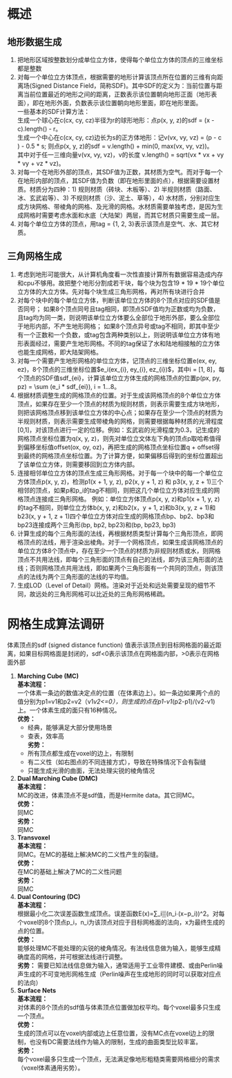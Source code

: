 # 概述 
## 地形数据生成
1. 把地形区域按整数划分成单位立方体，使得每个单位立方体的顶点的三维坐标都是整数
2. 对每一个单位立方体顶点，根据需要的地形计算该顶点所在位置的三维有向距离场(Signed Distance Field，简称SDF)。其中SDF的定义为：当前位置与距离当前位置最近的地形之间的距离，正数表示该位置朝向地形正面（地形表面），即在地形外面，负数表示该位置朝向地形里面，即在地形里面。  
一些基本的SDF计算方法：  
生成一个球心在c(cx, cy, cz)半径为r的球形地形：点p(x, y, z)的sdf = (x - c).length() - r。  
生成一个中心在c(cx, cy, cz)边长为s的正方体地形：记v(vx, vy, vz) = (p - c ) - 0.5 * s; 则点p(x, y, z)的sdf = v.length() + min(0, max(vx, vy, vz))。  
其中对于任一三维向量v(vx, vy, vz)，v的长度 v.length() = sqrt(vx * vx + vy * vy + vz * vz)。
3. 对每一个在地形外部的顶点，其SDF值为正数，其材质为空气。而对于每一个在地形内部的顶点，其SDF值为负数（即在地形里面的点），根据需要设置材质。材质分为四种：1) 规则材质（砖块、木板等）、2) 半规则材质（路面、冰、玄武岩等）、3) 不规则材质（沙、泥土、草等），4) 水材质，分别对应生成方块网格、带棱角的网格、及光滑的网格。水材质需要单独考虑，是因为生成网格时需要考虑水面和水底（大陆架）两层，而其它材质只需要生成一层。
4. 对每个单位立方体的顶点，用tag = {1, 2, 3}表示该顶点是空气、水、其它材质。
## 三角网格生成
1. 考虑到地形可能很大，从计算机角度看一次性直接计算所有数据容易造成内存和cpu不够用。故把整个地形分割成若干块，每个块为包含19 * 19 * 19个单位立方体的大立方体。先对每个块生成三角形网格，再对所有块进行合并 
2. 对每个块中的每个单位立方体，判断该单位立方体的8个顶点对应的SDF值是否同号；
如果8个顶点同号且tag相同，即顶点SDF值均为正数或均为负数，且tag均为同一类，则说明该单位立方体要么全部位于地形外部，要么全部位于地形内部，不产生地形网格；
如果8个顶点异号或tag不相同，即其中至少有一个正数和一个负数，或tag包含两种类别以上，则说明该单位立方体有地形表面经过，需要产生地形网格。不同的tag保证了水和陆地相接触的立方体也能生成网格，即大陆架网格。
3. 对每一个需要产生地形网格的单位立方体，记顶点的三维坐标位置e(ex, ey, ez)，8个顶点的三维坐标位置$e_i(ex_\{i}, ey_\{i}, ez_\{i})$，其中i = [1, 8]，每个顶点的SDF值sdf_\{ei}，计算该单位立方体生成的网格顶点的位置p(px, py, pz) = \sum (e_i * sdf_\{ei}), i = 1...8。
4. 根据材质调整生成的网格顶点的位置。对于生成该网格顶点的8个单位立方体顶点，如果存在至少一个顶点的材质为规则材质，则表示需要生成方块地形，则把该网格顶点移到该单位立方体的中心点；如果存在至少一个顶点的材质为半规则材质，则表示需要生成带棱角的网格，则需要根据每种材质的光滑程度[0,1]，对该顶点进行一定的位移。例如：玄武岩的光滑程度为0.3，记生成的网格顶点坐标位置为q(x, y, z)，则先对单位立文体左下角的顶点p取哈希值得到偏移坐标值offset(ox, oy, oz)，再把生成的网格顶点坐标位置q + offset得到最终的网格顶点坐标位置。为了计算方便，如果偏移后得到的坐标位置超出了该单位立方体，则需要移回到立方体内部。
4. 连接相邻单位立方体的顶点生成三角形网格。对于每一个块中的每一个单位立方体顶点p(x, y, z)，检测p1(x + 1, y, z), p2(x, y + 1, z) 和 p3(x, y, z + 1)三个相邻的顶点，如果p和p_i的tag不相同，则把这几个单位立方体对应生成的网格顶点连接成三角形网格。
例如：单位立方体顶点p(x, y, z)和p1(x + 1, y, z)的tag不相同，则单位立方体b(x, y, z)和b2(x，y + 1, z)和b3(x, y, z + 1)和b23(x, y + 1, z + 1)四个单位立方体对应生成的网格顶点bp、bp2、bp3和bp23连接成两个三角形(bp, bp2, bp23)和(bp, bp23, bp3)
5. 计算生成的每个三角形面的法线，再根据材质类型计算每个三角形顶点，即网格顶点的法线，用于渲染出棱角。对于一个网格顶点，如果生成该网格顶点的单位立方体8个顶点中，存在至少一个顶点的材质为非规则材质或水，则网格顶点不共用法线，即每个三角形面的顶点有自己的法线，即为该三角形面的法线；否则网格顶点共用法线，即如果两个三角形面有一个共同的顶点，则该顶点的法线为两个三角形面的法线的平均值。
6. 生成LOD（Level of Detail）网格。渲染对于近处和远处需要呈现的细节不同，故远处的三角形网格可以比近处的三角形网格稀疏。

# 网格生成算法调研  
体素顶点的sdf (signed distance function) 值表示该顶点到目标网格面的最近距离，如果目标网格面是封闭的，sdf<0表示该顶点在网格面内部，>0表示在网格面外部

1. **Marching Cube (MC)**  
	**基本流程：**  
	一个体素一条边的数值决定点的位置（在体素边上）。如一条边如果两个点的值分别为p1=v1和p2=v2（v1*v2<=0），则生成的点在p1-v1*(p2-p1)/(v2-v1)上。一个体素生成的面只有16种情况。  
	**优势：**  
	* 经典，能够满足大部分使用场景
	* 查表，效率高  
	**劣势：**
	* 所有顶点都生成在voxel的边上，有限制
	* 有二义性（如右图点的不同连接方式），导致在特殊情况下会有裂缝
	* 只能生成光滑的曲面，无法处理尖锐的棱角情况  
1. **Dual Marching Cube (DMC)**  
	**基本流程：**  
	MC的改进，体素顶点不是sdf值，而是Hermite data。其它同MC。  
	**优势：**  
	同MC  
	**劣势：**  
	同MC  
1. **Transvoxel**  
	**基本流程：**  
	同MC。在MC的基础上解决MC的二义性产生的裂缝。  
	**优势：**  
	在MC的基础上解决了MC的二义性问题  
	**劣势：**  
	同MC  
1. **Dual Contouring (DC)**  
	**基本流程：**  
	根据最小化二次误差函数生成顶点。误差函数E(x)=∑_i▒(n_i∙(x−p_i))^2。对每个voxel的8个顶点p_i，n_i为该顶点对应于目标网格面的法向，x为最终生成的点的位置。  
	**优势：**  
	能够处理MC不能处理的尖锐的棱角情况。有法线信息做为输入，能够生成精确度高的网格，并可根据法线进行调整。  
	**劣势：**  需要已知法线信息做为输入，通常适用于工业零件建模、或由Perlin噪声生成的不可变地形网格生成（Perlin噪声在生成地形的同时可以获取对应点的法向）  
1. **Surface Nets**  
	**基本流程：**  
	对体素的8个顶点的sdf值与体素顶点位置做加权平均。每个voxel最多只生成一个顶点。  
	**优势：**  
	生成的顶点可以在voxel内部或边上任意位置，没有MC点在voxel边上的限制，也没有DC需要法线作为输入的限制，生成的曲面类型比较丰富。  
	**劣势：**  
	每个voxel最多只生成一个顶点，无法满足像地形粗糙类需要网格细分的需求（voxel体素通用劣势）。

